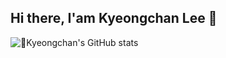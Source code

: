 ## Hi there, I'am Kyeongchan Lee 👋
![Kyeongchan's GitHub stats](https://github-readme-stats.vercel.app/api?username=kyeongchan92&show_icons=true&theme=radical)

<!--
**kyeongchan92/kyeongchan92** is a ✨ _special_ ✨ repository because its `README.md` (this file) appears on your GitHub profile.

Here are some ideas to get you started:

- 🔭 I’m currently working on ...
- 🌱 I’m currently learning ...
- 👯 I’m looking to collaborate on ...
- 🤔 I’m looking for help with ...
- 💬 Ask me about ...
- 📫 How to reach me: ...
- 😄 Pronouns: ...
- ⚡ Fun fact: ...
-->
